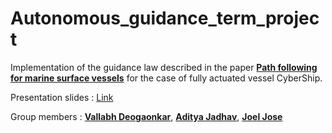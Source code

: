 # Autonomous_guidance_term_project
Implementation of the guidance law described in the paper [**Path following for marine surface vessels**](https://ieeexplore.ieee.org/document/1406507) for the case of fully actuated vessel CyberShip.

Presentation slides : [Link](https://docs.google.com/presentation/d/1XF5uRU5ba3uE-sWJiqyxXi0TJn1BWCGOTOfFGetcrdk/edit?usp=sharing)

Group members :
[**Vallabh Deogaonkar**](https://github.com/VallabhD), [**Aditya Jadhav**](https://github.com/adityajadhav99), [**Joel Jose**](https://github.com/joeljosejjc)
